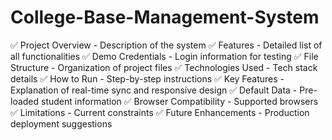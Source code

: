 # College-Base-Management-System
✅ Project Overview - Description of the system
✅ Features - Detailed list of all functionalities
✅ Demo Credentials - Login information for testing
✅ File Structure - Organization of project files
✅ Technologies Used - Tech stack details
✅ How to Run - Step-by-step instructions
✅ Key Features - Explanation of real-time sync and responsive design
✅ Default Data - Pre-loaded student information
✅ Browser Compatibility - Supported browsers
✅ Limitations - Current constraints
✅ Future Enhancements - Production deployment suggestions

